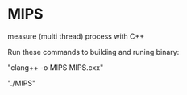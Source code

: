 # MIPS
measure (multi thread) process with C++

Run these commands to building and runing binary:

"clang++ -o MIPS MIPS.cxx"

"./MIPS"

